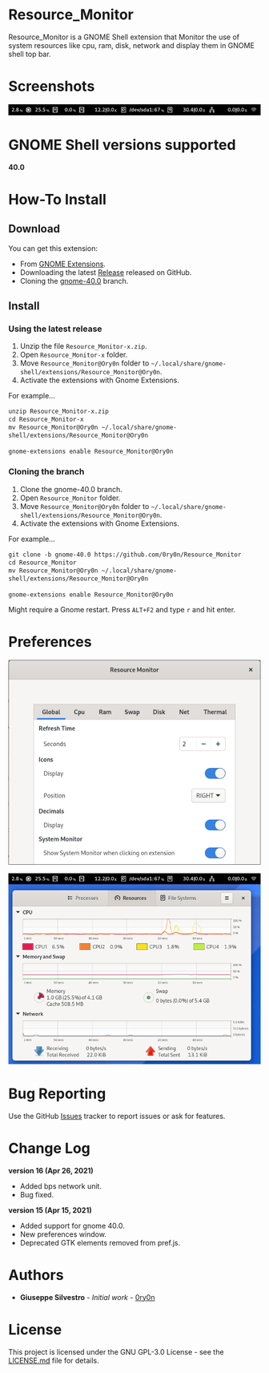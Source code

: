 # Resource_Monitor
Resource_Monitor is a GNOME Shell extension that Monitor the use of system resources like cpu, ram, disk, network and display them in GNOME shell top bar.

# Screenshots
![](https://github.com/0ry0n/Resource_Monitor/blob/gnome-40.0/main.png)

# GNOME Shell versions supported
**40.0**

# How-To Install
## Download
You can get this extension:

- From [GNOME Extensions](https://extensions.gnome.org/extension/1634/resource-monitor/).
- Downloading the latest [Release](https://github.com/0ry0n/Resource_Monitor/releases/tag/15) released on GitHub.
- Cloning the [gnome-40.0](https://github.com/0ry0n/Resource_Monitor/tree/gnome-40.0) branch.
## Install
### Using the latest release
1. Unzip the file `Resource_Monitor-x.zip`.
2. Open `Resource_Monitor-x` folder.
3. Move `Resource_Monitor@Ory0n` folder to `~/.local/share/gnome-shell/extensions/Resource_Monitor@Ory0n`.
4. Activate the extensions with Gnome Extensions.

For example...
```
unzip Resource_Monitor-x.zip
cd Resource_Monitor-x
mv Resource_Monitor@Ory0n ~/.local/share/gnome-shell/extensions/Resource_Monitor@Ory0n

gnome-extensions enable Resource_Monitor@Ory0n
```

### Cloning the branch
1. Clone the gnome-40.0 branch.
2. Open `Resource_Monitor` folder.
3. Move `Resource_Monitor@Ory0n` folder to `~/.local/share/gnome-shell/extensions/Resource_Monitor@Ory0n`.
4. Activate the extensions with Gnome Extensions.

For example...
```
git clone -b gnome-40.0 https://github.com/0ry0n/Resource_Monitor
cd Resource_Monitor
mv Resource_Monitor@Ory0n ~/.local/share/gnome-shell/extensions/Resource_Monitor@Ory0n

gnome-extensions enable Resource_Monitor@Ory0n
```
Might require a Gnome restart. Press `ALT+F2` and type `r` and hit enter.

# Preferences
![](https://github.com/0ry0n/Resource_Monitor/blob/gnome-40.0/settings.png)

![](https://github.com/0ry0n/Resource_Monitor/blob/gnome-40.0/system-monitor.png)

# Bug Reporting
Use the GitHub [Issues](https://github.com/0ry0n/Resource_Monitor/issues) tracker to report issues or ask for features.

# Change Log
**version 16 (Apr 26, 2021)**
- Added bps network unit.
- Bug fixed.

**version 15 (Apr 15, 2021)**
- Added support for gnome 40.0.
- New preferences window.
- Deprecated GTK elements removed from pref.js.

# Authors
- **Giuseppe Silvestro** - *Initial work* - [0ry0n](https://github.com/0ry0n)

# License
This project is licensed under the GNU GPL-3.0 License - see the [LICENSE.md](https://github.com/0ry0n/Resource_Monitor/blob/gnome-40.0/LICENSE) file for details.
